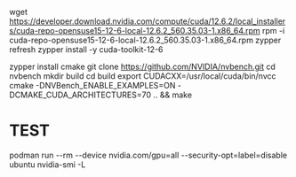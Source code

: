 wget https://developer.download.nvidia.com/compute/cuda/12.6.2/local_installers/cuda-repo-opensuse15-12-6-local-12.6.2_560.35.03-1.x86_64.rpm
rpm -i cuda-repo-opensuse15-12-6-local-12.6.2_560.35.03-1.x86_64.rpm
zypper refresh
zypper install -y cuda-toolkit-12-6

zypper install cmake
git clone https://github.com/NVIDIA/nvbench.git
cd nvbench
mkdir build
cd build
export CUDACXX=/usr/local/cuda/bin/nvcc
cmake -DNVBench_ENABLE_EXAMPLES=ON -DCMAKE_CUDA_ARCHITECTURES=70 .. && make



# TEST
podman run --rm --device nvidia.com/gpu=all --security-opt=label=disable ubuntu nvidia-smi -L
